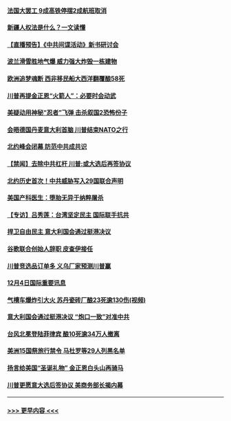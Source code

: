 #### [法国大罢工 9成高铁停摆2成航班取消](../pages/prog202/a102722585.md?t=12051701) 
#### [新疆人权法是什么？一文读懂](../pages/prog202/a102722529.md?t=12051701) 
#### [【直播预告】《中共间谍活动》新书研讨会](../pages/prog202/a102714633.md?t=12051701) 
#### [波兰滑雪胜地气爆 威力强大炸毁一栋建物](../pages/prog202/a102722525.md?t=12051701) 
#### [欧洲追梦魂断 西非移民船大西洋翻覆酿58死](../pages/prog202/a102722477.md?t=12051701) 
#### [川普再提金正恩“火箭人”：必要时会动武](../pages/prog202/a102722404.md?t=12051701) 
#### [美疑动用神秘“忍者”飞弹 击杀叙国2恐怖份子](../pages/prog202/a102722289.md?t=12051701) 
#### [会晤德国丹麦意大利首脑 川普结束NATO之行](../pages/prog202/a102722340.md?t=12051701) 
#### [北约峰会闭幕 防范中共成共识](../pages/prog202/a102722319.md?t=12051701) 
#### [【禁闻】去除中共杠杆 川普:或大选后再签协议](../pages/prog202/a102722263.md?t=12051701) 
#### [北约历史首次！中共威胁写入29国联合声明](../pages/prog202/a102722109.md?t=12051701) 
#### [美国产科医生：堕胎无异于纳粹屠杀](../pages/prog202/a102722160.md?t=12051701) 
#### [【专访】吕秀莲：台湾坚定民主 国际联手抗共](../pages/prog202/a102722145.md?t=12051701) 
#### [捍卫自由民主 意大利国会通过挺港决议](../pages/prog202/a102722105.md?t=12051701) 
#### [谷歌联合创始人辞职 皮查伊接任](../pages/prog202/a102722103.md?t=12051701) 
#### [川普竞选品订单多 义乌厂家预测川普赢](../pages/prog202/a102721937.md?t=12051701) 
#### [12月4日国际重要讯息](../pages/prog202/a102721910.md?t=12051701) 
#### [气槽车爆炸引大火 苏丹瓷砖厂酿23死逾130伤(视频)](../pages/prog202/a102721882.md?t=12051701) 
#### [意大利国会通过挺港决议 “炮口一致”对准中共](../pages/prog202/a102721875.md?t=12051701) 
#### [台风北冕登陆菲律宾 酿10死逾34万人撤离](../pages/prog202/a102721849.md?t=12051701) 
#### [美洲15国祭旅行禁令 马杜罗等29人列黑名单](../pages/prog202/a102721778.md?t=12051701) 
#### [扬言给美国“圣诞礼物” 金正恩白头山再骑马](../pages/prog202/a102721709.md?t=12051701) 
#### [川普更愿意大选后签协议 美商务部长揭内幕](../pages/prog202/a102721711.md?t=12051701) 

----
#### [ >>> 更早内容 <<< ](../indexes/prog202-earlier.md)

